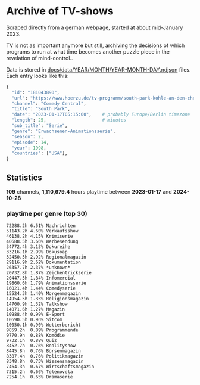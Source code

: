 # Archive of TV-shows

Scraped directly from a german webpage, started at about mid-January 2023.

TV is not as important anymore but still, archiving the decisions of which programs to run at what time
becomes another puzzle piece in the revelation of mind-control.. 

Data is stored in [docs/data/YEAR/MONTH/YEAR-MONTH-DAY.ndjson](docs/data/) files. 
Each entry looks like this:

```python
{
  "id": "181043890", 
  "url": "https://www.hoerzu.de/tv-programm/south-park-kohle-an-den-chefkoch/bid_181043890/", 
  "channel": "Comedy Central", 
  "title": "South Park", 
  "date": "2023-01-17T05:15:00",    # probably Europe/Berlin timezone 
  "length": 25,                     # minutes 
  "sub_title": "Serie", 
  "genre": "Erwachsenen-Animationsserie", 
  "season": 2, 
  "episode": 14, 
  "year": 1998, 
  "countries": ["USA"],
}
```

## Statistics

**109** channels, **1,110,679.4** hours playtime between **2023-01-17** and **2024-10-28**


### playtime per genre (top 30)

    72288.2h 6.51% Nachrichten
    51143.2h 4.60% Verkaufsshow
    46138.2h 4.15% Krimiserie
    40688.5h 3.66% Werbesendung
    34772.4h 3.13% Dokureihe
    33216.1h 2.99% Dokusoap
    32450.5h 2.92% Regionalmagazin
    29116.9h 2.62% Dokumentation
    26357.7h 2.37% *unknown*
    20732.8h 1.87% Zeichentrickserie
    20447.5h 1.84% Infomercial
    19860.6h 1.79% Animationsserie
    16021.4h 1.44% Comedyserie
    15524.3h 1.40% Morgenmagazin
    14954.5h 1.35% Religionsmagazin
    14700.9h 1.32% Talkshow
    14071.6h 1.27% Magazin
    10988.4h 0.99% E-Sport
    10690.5h 0.96% Sitcom
    10050.1h 0.90% Wetterbericht
    9859.2h  0.89% Programmende
    9770.9h  0.88% Komödie
    9732.1h  0.88% Quiz
    8452.7h  0.76% Realityshow
    8445.8h  0.76% Börsenmagazin
    8387.4h  0.76% Politikmagazin
    8348.8h  0.75% Wissensmagazin
    7464.3h  0.67% Wirtschaftsmagazin
    7315.2h  0.66% Telenovela
    7254.1h  0.65% Dramaserie
